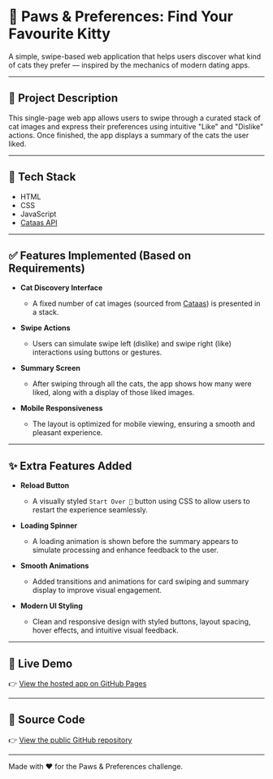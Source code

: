 # 🐾 Paws & Preferences: Find Your Favourite Kitty

A simple, swipe-based web application that helps users discover what kind of cats they prefer — inspired by the mechanics of modern dating apps.

---

## 📌 Project Description

This single-page web app allows users to swipe through a curated stack of cat images and express their preferences using intuitive "Like" and "Dislike" actions. Once finished, the app displays a summary of the cats the user liked.

---

## 🚀 Tech Stack

- HTML
- CSS
- JavaScript
- [Cataas API](https://cataas.com/)

---

## ✅ Features Implemented (Based on Requirements)

- **Cat Discovery Interface**
  - A fixed number of cat images (sourced from [Cataas](https://cataas.com/)) is presented in a stack.

- **Swipe Actions**
  - Users can simulate swipe left (dislike) and swipe right (like) interactions using buttons or gestures.

- **Summary Screen**
  - After swiping through all the cats, the app shows how many were liked, along with a display of those liked images.

- **Mobile Responsiveness**
  - The layout is optimized for mobile viewing, ensuring a smooth and pleasant experience.

---

## ✨ Extra Features Added

- **Reload Button**
  - A visually styled `Start Over 🔄` button using CSS to allow users to restart the experience seamlessly.

- **Loading Spinner**
  - A loading animation is shown before the summary appears to simulate processing and enhance feedback to the user.

- **Smooth Animations**
  - Added transitions and animations for card swiping and summary display to improve visual engagement.

- **Modern UI Styling**
  - Clean and responsive design with styled buttons, layout spacing, hover effects, and intuitive visual feedback.

---

## 🔗 Live Demo

👉 [View the hosted app on GitHub Pages](https://yourusername.github.io/repo-name/)

---

## 📂 Source Code

👉 [View the public GitHub repository](https://github.com/yourusername/repo-name)

---

Made with ❤️ for the Paws & Preferences challenge.
